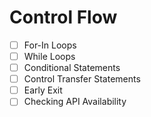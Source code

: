 # Control Flow

- [ ] For-In Loops
- [ ] While Loops
- [ ] Conditional Statements
- [ ] Control Transfer Statements
- [ ] Early Exit
- [ ] Checking API Availability
